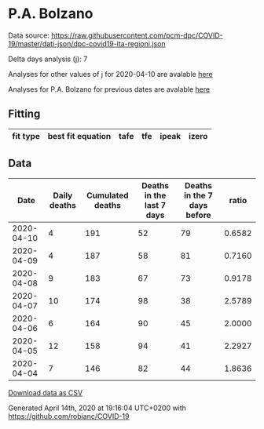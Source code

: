 # P.A. Bolzano

Data source: https://raw.githubusercontent.com/pcm-dpc/COVID-19/master/dati-json/dpc-covid19-ita-regioni.json

Delta days analysis (j): 7

Analyses for other values of j for 2020-04-10 are avalable [here](../2020-04-10/README.md)

Analyses for P.A. Bolzano for previous dates are avalable [here](../README.md)

## Fitting 
|fit type|best fit equation|tafe|tfe|ipeak|izero|
|-------|-----|--------|------|---|---|

## Data
|Date|Daily deaths|Cumulated deaths|Deaths in the last 7 days|Deaths in the 7 days before|ratio|
|----|----------|-----------|-------|--------------------|-----|
|2020-04-10|4|191|52|79|0.6582|
|2020-04-09|4|187|58|81|0.7160|
|2020-04-08|9|183|67|73|0.9178|
|2020-04-07|10|174|98|38|2.5789|
|2020-04-06|6|164|90|45|2.0000|
|2020-04-05|12|158|94|41|2.2927|
|2020-04-04|7|146|82|44|1.8636|

[Download data as CSV](COVID-19_p.a._bolzano_j7_2020-04-10.csv)

Generated April 14th, 2020 at 19:16:04 UTC+0200 with https://github.com/robianc/COVID-19
